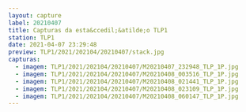 ```yaml
---
layout: capture
label: 20210407
title: Capturas da esta&ccedil;&atilde;o TLP1
station: TLP1
date: 2021-04-07 23:29:48
preview: TLP1/2021/202104/20210407/stack.jpg
capturas:
  - imagem: TLP1/2021/202104/20210407/M20210407_232948_TLP_1P.jpg
  - imagem: TLP1/2021/202104/20210407/M20210408_003516_TLP_1P.jpg
  - imagem: TLP1/2021/202104/20210407/M20210408_021441_TLP_1P.jpg
  - imagem: TLP1/2021/202104/20210407/M20210408_023109_TLP_1P.jpg
  - imagem: TLP1/2021/202104/20210407/M20210408_060147_TLP_1P.jpg
---
```

